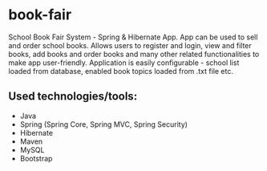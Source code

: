 # book-fair
School Book Fair System - Spring &amp; Hibernate App. App can be used to sell and order school books. Allows users to register and login, view and filter books, add books and order books and many other related functionalities to make app user-friendly. Application is easily configurable - school list loaded from database, enabled book topics loaded from .txt file etc.
## Used technologies/tools:
* Java
* Spring (Spring Core, Spring MVC, Spring Security)
* Hibernate
* Maven
* MySQL
* Bootstrap
